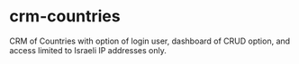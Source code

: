 # crm-countries
CRM of Countries with option of login user, dashboard of CRUD option, and access limited to Israeli IP addresses only.
